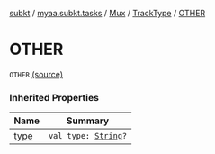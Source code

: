 [subkt](../../../index.md) / [myaa.subkt.tasks](../../index.md) / [Mux](../index.md) / [TrackType](index.md) / [OTHER](./-o-t-h-e-r.md)

# OTHER

`OTHER` [(source)](https://github.com/Myaamori/SubKt/blob/0.1.7/src/main/kotlin/myaa/subkt/tasks/muxtask.kt#L102)

### Inherited Properties

| Name | Summary |
|---|---|
| [type](type.md) | `val type: `[`String`](https://kotlinlang.org/api/latest/jvm/stdlib/kotlin/-string/index.html)`?` |
